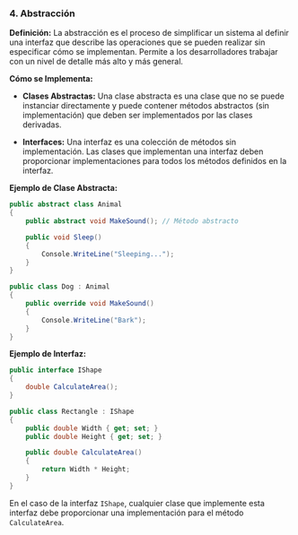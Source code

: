 ### **4. Abstracción**

**Definición:**
La abstracción es el proceso de simplificar un sistema al definir una interfaz que describe las operaciones que se pueden realizar sin especificar cómo se implementan. Permite a los desarrolladores trabajar con un nivel de detalle más alto y más general.

**Cómo se Implementa:**

- **Clases Abstractas:** Una clase abstracta es una clase que no se puede instanciar directamente y puede contener métodos abstractos (sin implementación) que deben ser implementados por las clases derivadas.

- **Interfaces:** Una interfaz es una colección de métodos sin implementación. Las clases que implementan una interfaz deben proporcionar implementaciones para todos los métodos definidos en la interfaz.

**Ejemplo de Clase Abstracta:**

```csharp
public abstract class Animal
{
    public abstract void MakeSound(); // Método abstracto

    public void Sleep()
    {
        Console.WriteLine("Sleeping...");
    }
}

public class Dog : Animal
{
    public override void MakeSound()
    {
        Console.WriteLine("Bark");
    }
}
```

**Ejemplo de Interfaz:**

```csharp
public interface IShape
{
    double CalculateArea();
}

public class Rectangle : IShape
{
    public double Width { get; set; }
    public double Height { get; set; }

    public double CalculateArea()
    {
        return Width * Height;
    }
}
```

En el caso de la interfaz `IShape`, cualquier clase que implemente esta interfaz debe proporcionar una implementación para el método `CalculateArea`.